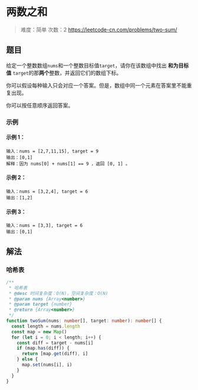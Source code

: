 # 两数之和

> 难度：简单
> 次数：2
> https://leetcode-cn.com/problems/two-sum/

## 题目

给定一个整数数组`nums`和一个整数目标值`target`，请你在该数组中找出 **和为目标
值** `target`的那**两个**整数，并返回它们的数组下标。

你可以假设每种输入只会对应一个答案。但是，数组中同一个元素在答案里不能重复出现。

你可以按任意顺序返回答案。

### 示例

#### 示例 1：

```
输入：nums = [2,7,11,15], target = 9
输出：[0,1]
解释：因为 nums[0] + nums[1] == 9 ，返回 [0, 1] 。
```

#### 示例 2：

```
输入：nums = [3,2,4], target = 6
输出：[1,2]
```

#### 示例 3：

```
输入：nums = [3,3], target = 6
输出：[0,1]
```

## 解法

### 哈希表

```typescript
/**
 * 哈希表
 * @desc 时间复杂度：O(N)，空间复杂度：O(N)
 * @param nums {Array<number>}
 * @param target {number}
 * @return {Array<number>}
 */
function twoSum(nums: number[], target: number): number[] {
  const length = nums.length
  const map = new Map()
  for (let i = 0; i < length; i++) {
    const diff = target - nums[i]
    if (map.has(diff)) {
      return [map.get(diff), i]
    } else {
      map.set(nums[i], i)
    }
  }
}
```

